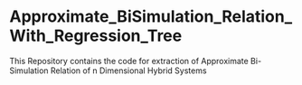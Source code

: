 # Approximate_BiSimulation_Relation_With_Regression_Tree
This Repository contains the code for extraction of Approximate Bi-Simulation Relation of n Dimensional Hybrid Systems
